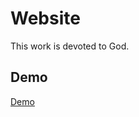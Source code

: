 # Website

This work is devoted to God.

## Demo

[Demo](https://sanjosolutions.github.io/website/)
